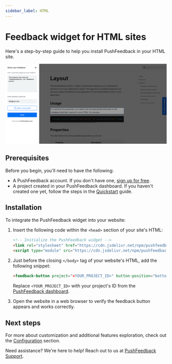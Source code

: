 ```yaml
---
sidebar_label: HTML
---
```


# Feedback widget for HTML sites

Here's a step-by-step guide to help you install PushFeedback in your HTML site.

![Feedback wiget for docs screenshot](./images/feedback-widget-docs.png)

## Prerequisites

Before you begin, you'll need to have the following:

- A PushFeedback account. If you don't have one, [sign up for free](https://app.pushfeedback.com/accounts/signup/).
- A project created in your PushFeedback dashboard. If you haven't created one yet, follow the steps in the [Quickstart](../quickstart.md#2-create-a-project) guide.

## Installation

To integrate the PushFeedback widget into your website:

1. Insert the following code within the `<head>` section of your site's HTML:

    ```html
    <!-- Initialize the PushFeedback widget -->
    <link rel="stylesheet" href="https://cdn.jsdelivr.net/npm/pushfeedback/dist/pushfeedback/pushfeedback.css">
    <script type="module" src="https://cdn.jsdelivr.net/npm/pushfeedback/dist/pushfeedback/pushfeedback.esm.js"></script>
    ```

1. Just before the closing `</body>` tag of your website's HTML, add the following snippet:

    ```html
    <feedback-button project="<YOUR_PROJECT_ID>" button-position="bottom-right" modal-position="bottom-right" button-style="light">Feedback</feedback-button>
    ```

    Replace `<YOUR_PROJECT_ID>` with your project's ID from the [PushFeedback dashboard](../quickstart.md#2-create-a-project).

1. Open the website in a web browser to verify the feedback button appears and works correctly.

## Next steps

For more about customization and additional features exploration, check out the [Configuration](/category/configuration) section.

Need assistance? We're here to help! Reach out to us at [PushFeedback Support](https://pushfeedback.com/support).
